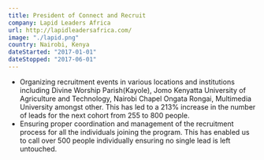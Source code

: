 ```yaml
---
title: President of Connect and Recruit
company: Lapid Leaders Africa
url: http://lapidleadersafrica.com/
image: "./lapid.png"
country: Nairobi, Kenya
dateStarted: "2017-01-01"
dateStopped: "2017-06-01"
---
```


- Organizing recruitment events in various locations and institutions including Divine Worship Parish(Kayole), Jomo Kenyatta University of Agriculture and Technology, Nairobi Chapel Ongata Rongai, Multimedia University amongst other. This has led to a 213% increase in the number of leads for the next cohort from 255 to 800 people.
- Ensuring proper coordination and management of the recruitment process for all the individuals joining the program. This has enabled us to call over 500 people individually ensuring no single lead is left untouched.